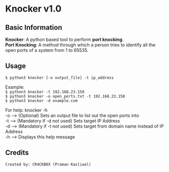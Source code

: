 # Knocker v1.0

## Basic Information
<strong>Knocker</strong>: A python based tool to perform <b>port knocking</b>.<br>
<strong>Port Knocking</strong>: A method through which a person tries to identify all the open ports of a system from 1 to 65535.<br>

## Usage
  `$ python3 knocker [-o output_file] -t ip_address`
			
  Example:<br>
		`$ python3 knocker -t 192.168.23.158`<br>
		`$ python3 knocker -o open_ports.txt -t 192.168.23.158`<br>
		`$ python3 knocker -d example.com`<br>

  For help: knocker -h<br>
  -o --> (Optional) Sets an output file to list out the open ports into<br>
  -t --> (Mandatory if -d not used) Sets target IP Address<br>
  -d --> (Mandatory if -t not used) Sets target from domain name instead of IP Address <br>
  -h --> Displays this help message<br>

## Credits
	Created by: CR4CKB0X (Praman Kasliwal)
